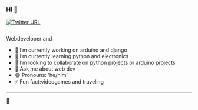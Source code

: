 ### Hi 👋

[![Twitter URL](https://img.shields.io/twitter/url?label=vlopez-dev&logo=twitter&style=for-the-badge&url=https%3A%2F%2Ftwitter.com%2Fvicdev_l)](https://twitter.com/vic_mde)

[<img src="https://media.giphy.com/media/ZVik7pBtu9dNS/giphy.gif" alt="" srcset="">][website]

Webdeveloper and 
- 🔭 I’m currently working on arduino and django
- 🌱 I’m currently learning python and electronics
- 👯 I’m looking to collaborate on python projects or arduino projects
- 💬 Ask me about web dev
- 😄 Pronouns: 'he/him'
- ⚡ Fun fact:videogames and traveling

---
:rocket:

<!-- Links -->
[website]:http://vic.uy/
<!--  -->